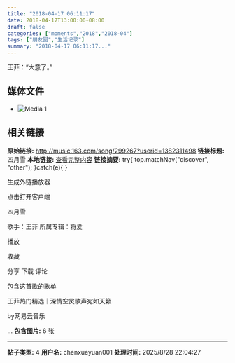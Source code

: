 ```yaml
---
title: "2018-04-17 06:11:17"
date: 2018-04-17T13:00:00+08:00
draft: false
categories: ["moments","2018","2018-04"]
tags: ["朋友圈","生活记录"]
summary: "2018-04-17 06:11:17..."
---
```


王菲：“大意了。”

## 媒体文件

- ![Media 1](/Moments/photos/2018-04-17/201804170611170.jpg)

## 相关链接

**原始链接:** http://music.163.com/song/299267?userid=1382311498
**链接标题:** 四月雪
**本地链接:** [查看完整内容](/link_content/2018/04/2018-04-17-3/link_content/)
**链接摘要:** try{
top.matchNav("discover", "other");
}catch(e){
}














生成外链播放器


点击打开客户端






四月雪



歌手：王菲
所属专辑：将爱


播放

收藏

分享
下载
评论






















包含这首歌的歌单









王菲热门精选｜深情空灵歌声宛如天籁

by网易云音乐


...
**包含图片:** 6 张

---

**帖子类型:** 4
**用户名:** chenxueyuan001
**处理时间:** 2025/8/28 22:04:27